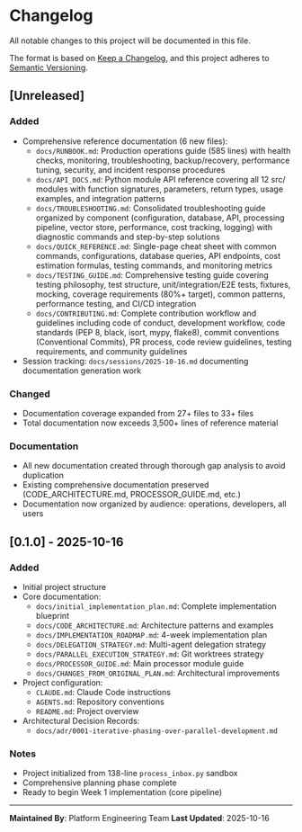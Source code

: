 # Changelog

All notable changes to this project will be documented in this file.

The format is based on [Keep a Changelog](https://keepachangelog.com/en/1.0.0/),
and this project adheres to [Semantic Versioning](https://semver.org/spec/v2.0.0.html).

## [Unreleased]

### Added
- Comprehensive reference documentation (6 new files):
  - `docs/RUNBOOK.md`: Production operations guide (585 lines) with health checks, monitoring, troubleshooting, backup/recovery, performance tuning, security, and incident response procedures
  - `docs/API_DOCS.md`: Python module API reference covering all 12 src/ modules with function signatures, parameters, return types, usage examples, and integration patterns
  - `docs/TROUBLESHOOTING.md`: Consolidated troubleshooting guide organized by component (configuration, database, API, processing pipeline, vector store, performance, cost tracking, logging) with diagnostic commands and step-by-step solutions
  - `docs/QUICK_REFERENCE.md`: Single-page cheat sheet with common commands, configurations, database queries, API endpoints, cost estimation formulas, testing commands, and monitoring metrics
  - `docs/TESTING_GUIDE.md`: Comprehensive testing guide covering testing philosophy, test structure, unit/integration/E2E tests, fixtures, mocking, coverage requirements (80%+ target), common patterns, performance testing, and CI/CD integration
  - `docs/CONTRIBUTING.md`: Complete contribution workflow and guidelines including code of conduct, development workflow, code standards (PEP 8, black, isort, mypy, flake8), commit conventions (Conventional Commits), PR process, code review guidelines, testing requirements, and community guidelines
- Session tracking: `docs/sessions/2025-10-16.md` documenting documentation generation work

### Changed
- Documentation coverage expanded from 27+ files to 33+ files
- Total documentation now exceeds 3,500+ lines of reference material

### Documentation
- All new documentation created through thorough gap analysis to avoid duplication
- Existing comprehensive documentation preserved (CODE_ARCHITECTURE.md, PROCESSOR_GUIDE.md, etc.)
- Documentation now organized by audience: operations, developers, all users

## [0.1.0] - 2025-10-16

### Added
- Initial project structure
- Core documentation:
  - `docs/initial_implementation_plan.md`: Complete implementation blueprint
  - `docs/CODE_ARCHITECTURE.md`: Architecture patterns and examples
  - `docs/IMPLEMENTATION_ROADMAP.md`: 4-week implementation plan
  - `docs/DELEGATION_STRATEGY.md`: Multi-agent delegation strategy
  - `docs/PARALLEL_EXECUTION_STRATEGY.md`: Git worktrees strategy
  - `docs/PROCESSOR_GUIDE.md`: Main processor module guide
  - `docs/CHANGES_FROM_ORIGINAL_PLAN.md`: Architectural improvements
- Project configuration:
  - `CLAUDE.md`: Claude Code instructions
  - `AGENTS.md`: Repository conventions
  - `README.md`: Project overview
- Architectural Decision Records:
  - `docs/adr/0001-iterative-phasing-over-parallel-development.md`

### Notes
- Project initialized from 138-line `process_inbox.py` sandbox
- Comprehensive planning phase complete
- Ready to begin Week 1 implementation (core pipeline)

---

**Maintained By**: Platform Engineering Team
**Last Updated**: 2025-10-16
